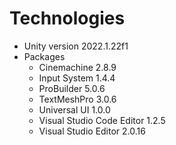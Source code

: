 # Technologies

- Unity version 2022.1.22f1
- Packages
    - Cinemachine 2.8.9
    - Input System 1.4.4
    - ProBuilder 5.0.6
    - TextMeshPro 3.0.6
    - Universal UI 1.0.0
    - Visual Studio Code Editor 1.2.5
    - Visual Studio Editor 2.0.16
